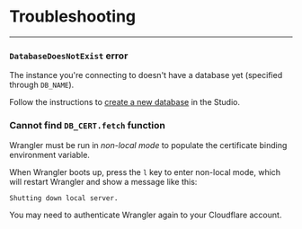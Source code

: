 # Troubleshooting
---


### `DatabaseDoesNotExist` error

The instance you're connecting to doesn't have a database yet (specified through `DB_NAME`).

Follow the instructions to [create a new database][docs-create-db] in the Studio.

### Cannot find `DB_CERT.fetch` function

Wrangler must be run in _non-local mode_ to populate the certificate binding environment variable.

When Wrangler boots up, press the `l` key to enter non-local mode, which will restart Wrangler and show a message like this:

`Shutting down local server.`

You may need to authenticate Wrangler again to your Cloudflare account.

[docs-create-db]: /docs/article-page/latest/csharp/studio/database/create-new-database/general-flow
